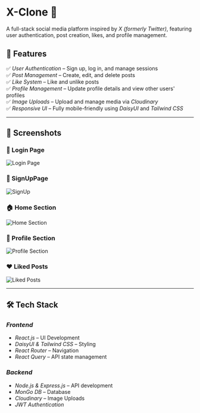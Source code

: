 # X-Clone 🚀
A full-stack social media platform inspired by *X (formerly Twitter)*, featuring user authentication, post creation, likes, and profile management.

## 📌 Features
✅ *User Authentication* – Sign up, log in, and manage sessions  
✅ *Post Management* – Create, edit, and delete posts  
✅ *Like System* – Like and unlike posts  
✅ *Profile Management* – Update profile details and view other users' profiles  
✅ *Image Uploads* – Upload and manage media via *Cloudinary*  
✅ *Responsive UI* – Fully mobile-friendly using *DaisyUI* and *Tailwind CSS*  

---

## 📸 Screenshots

### 🔑 Login Page
![Login Page](https://github.com/user-attachments/assets/70bcd3dc-c7c8-4945-a371-73fe0dd7cb36)

### 🔑 SignUpPage
![SignUp](https://github.com/user-attachments/assets/5a994b2a-6afb-4e65-8d57-aab34e1155af)

### 🏠 Home Section
![Home Section](https://github.com/user-attachments/assets/c9a7f9d9-7ef9-4030-b2b1-a408897c838d)

### 👤 Profile Section
![Profile Section](https://github.com/user-attachments/assets/e9bd506e-a7d0-4c2e-9e75-893f3b538f6c)

### ❤ Liked Posts
![Liked Posts](https://github.com/user-attachments/assets/4fb4e65c-4a72-4cbb-a723-2e0db260ea97)

---

## 🛠 Tech Stack
### *Frontend*
- *React.js* – UI Development  
- *DaisyUI & Tailwind CSS* – Styling  
- *React Router* – Navigation  
- *React Query* – API state management  

### *Backend*
- *Node.js & Express.js* – API development  
- *MonGo DB* – Database  
- *Cloudinary* – Image Uploads  
- *JWT Authentication*  

```
